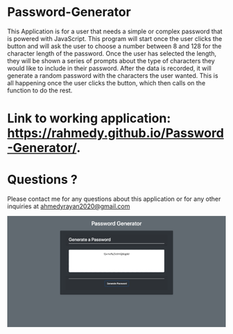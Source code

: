 # Password-Generator
This Application is for a user that needs a simple or complex password that is powered with JavaScript. This program will start once the user clicks the button and will ask the user to choose a number between 8 and 128 for the character length of the password. Once the user has selected the length, they will be shown a series of prompts about the type of characters they would like to include in their password. After the data is recorded, it will generate a random password with the characters the user wanted. This is all happening once the user clicks the button, which then calls on the function to do the rest.


# Link to working application: https://rahmedy.github.io/Password-Generator/.

# Questions ? 
Please contact me for any questions about this application or for any other inquiries at ahmedyrayan2020@gmail.com


![](demo.png)
